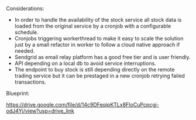 Considerations:
- In order to handle the availability of the stock service all stock data is loaded from the original service by a cronjob with a configurable schedule.
- Cronjobs triggering workerthread to make it easy to scale the solution just by a small refactor in worker to follow a cloud native approach if needed.
- Sendgrid as email relay platform has a good free tier and is user friendly.
- API depending on a local db to avoid service interruptions.
- The endpoint to buy stock is still depending directly on the remote trading service but it can be prestaged in a new cronjob retrying failed transactions.

Blueprint:

https://drive.google.com/file/d/14c9DFeqipKTLx8FIoCuPcpcgj-odJ4Yj/view?usp=drive_link


